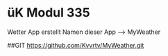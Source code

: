 # üK Modul 335
Wetter App erstellt 
Namen dieser App --> MyWeather

##GIT 
https://github.com/Kvvrtv/MyWeather.git
